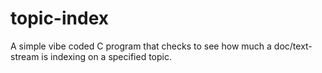 # topic-index
A simple vibe coded C program that checks to see how much a doc/text-stream is indexing on a specified topic.
